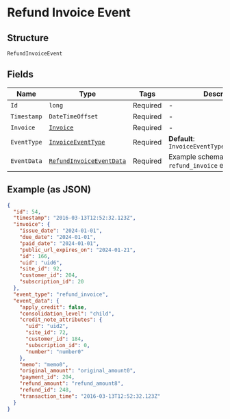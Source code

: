 
# Refund Invoice Event

## Structure

`RefundInvoiceEvent`

## Fields

| Name | Type | Tags | Description |
|  --- | --- | --- | --- |
| `Id` | `long` | Required | - |
| `Timestamp` | `DateTimeOffset` | Required | - |
| `Invoice` | [`Invoice`](../../doc/models/invoice.md) | Required | - |
| `EventType` | [`InvoiceEventType`](../../doc/models/invoice-event-type.md) | Required | **Default**: `InvoiceEventType.refund_invoice` |
| `EventData` | [`RefundInvoiceEventData`](../../doc/models/refund-invoice-event-data.md) | Required | Example schema for an `refund_invoice` event |

## Example (as JSON)

```json
{
  "id": 54,
  "timestamp": "2016-03-13T12:52:32.123Z",
  "invoice": {
    "issue_date": "2024-01-01",
    "due_date": "2024-01-01",
    "paid_date": "2024-01-01",
    "public_url_expires_on": "2024-01-21",
    "id": 166,
    "uid": "uid6",
    "site_id": 92,
    "customer_id": 204,
    "subscription_id": 20
  },
  "event_type": "refund_invoice",
  "event_data": {
    "apply_credit": false,
    "consolidation_level": "child",
    "credit_note_attributes": {
      "uid": "uid2",
      "site_id": 72,
      "customer_id": 184,
      "subscription_id": 0,
      "number": "number0"
    },
    "memo": "memo0",
    "original_amount": "original_amount0",
    "payment_id": 204,
    "refund_amount": "refund_amount8",
    "refund_id": 248,
    "transaction_time": "2016-03-13T12:52:32.123Z"
  }
}
```

